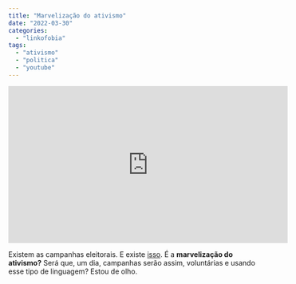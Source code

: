 ```yaml
---
title: "Marvelização do ativismo"
date: "2022-03-30"
categories: 
  - "linkofobia"
tags: 
  - "ativismo"
  - "politica"
  - "youtube"
---
```


<iframe width="560" height="315" src="https://www.youtube-nocookie.com/embed/5R8Vr1lN6Pg" title="YouTube video player" frameborder="0" allow="accelerometer; autoplay; clipboard-write; encrypted-media; gyroscope; picture-in-picture" allowfullscreen></iframe>

Existem as campanhas eleitorais. E existe [isso](https://www.youtube.com/watch?v=5R8Vr1lN6Pg). É a **marvelização do ativismo?** Será que, um dia, campanhas serão assim, voluntárias e usando esse tipo de linguagem? Estou de olho.
